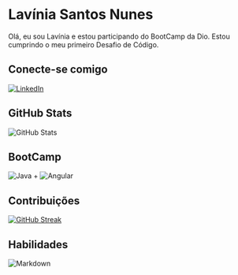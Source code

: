 
# Lavínia Santos Nunes

Olá, eu sou Lavínia e estou participando do BootCamp da Dio. Estou cumprindo o meu primeiro Desafio de Código. 

## Conecte-se comigo

[![LinkedIn](https://img.shields.io/badge/LinkedIn-000?style=for-the-badge&logo=linkedin&logoColor=0E76A8)](https://www.linkedin.com/in/lavinia-nunes-608b81220)


## GitHub Stats

![GitHub Stats](https://github-readme-stats.vercel.app/api?username=LAVINIANUNES&theme=transparent&bg_color=000&border_color=30A3DC&show_icons=true&icon_color=30A3DC&title_color=E94D5F&text_color=FFF)

## BootCamp

![Java](https://img.shields.io/badge/Java-000?style=for-the-badge&logo=java) + ![Angular](https://img.shields.io/badge/Angular-000?style=for-the-badge&logo=angular&logoColor=C3002F)

##  Contribuições

[![GitHub Streak](https://streak-stats.demolab.com/?user=SEUUSERNAME&theme=bear&background=000&border=30A3DC&dates=FFF)](https://git.io/streak-stats)


## Habilidades

![Markdown](https://img.shields.io/badge/Markdown-000?style=for-the-badge&logo=markdown)